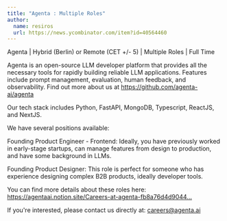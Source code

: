 ```yaml
---
title: "Agenta : Multiple Roles"
author:
  name: resiros
  url: https://news.ycombinator.com/item?id=40564460
---
```

Agenta | Hybrid (Berlin) or Remote (CET +&#x2F;- 5) | Multiple Roles | Full Time

Agenta is an open-source LLM developer platform that provides all the necessary tools for rapidly building reliable LLM applications. Features include prompt management, evaluation, human feedback, and observability. Find out more about us at <a href="https:&#x2F;&#x2F;github.com&#x2F;agenta-ai&#x2F;agenta">https:&#x2F;&#x2F;github.com&#x2F;agenta-ai&#x2F;agenta</a>

Our tech stack includes Python, FastAPI, MongoDB, Typescript, ReactJS, and NextJS.

We have several positions available:

Founding Product Engineer - Frontend: Ideally, you have previously worked in early-stage startups, can manage features from design to production, and have some background in LLMs.

Founding Product Designer: This role is perfect for someone who has experience designing complex B2B products, ideally developer tools.

You can find more details about these roles here: <a href="https:&#x2F;&#x2F;agentaai.notion.site&#x2F;Careers-at-agenta-fb8a76d4d9044e27bd3a32678818dbc8" rel="nofollow">https:&#x2F;&#x2F;agentaai.notion.site&#x2F;Careers-at-agenta-fb8a76d4d9044...</a>

If you&#x27;re interested, please contact us directly at: careers@agenta.ai
